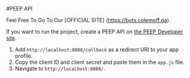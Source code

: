 #PEEP API



Feel Free To Go To Our [OFFICIAL SITE] (https://bots.colemoff.ga).


If you want to run the project, create a PEEP API on [the PEEP Developer site](https://dev.bots.colemoff.ga).

 1. Add `http://localhost:8888/callback` as a redirect URI to your app profile.
  2. Copy the client ID and client secret and paste them in the `app.js` file.
  3. Navigate to `http://localhost:8888/`.
